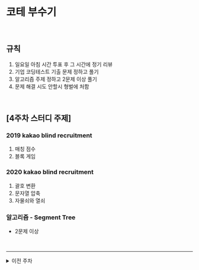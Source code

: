 # 코테 부수기
<br>

## 규칙
1. 일요일 아침 시간 투표 후 그 시간에 정기 리뷰
2. 기업 코딩테스트 기출 문제 정하고 풀기
3. 알고리즘 주제 정하고 2문제 이상 풀기
4. 문제 해결 시도 안할시 형벌에 처함

</br>

## [4주차 스터디 주제]
### 2019 kakao blind recruitment
1. 매칭 점수
2. 블록 게임
### 2020 kakao blind recruitment
1. 괄호 변환
2. 문자열 압축
3. 자물쇠와 열쇠
### 알고리즘 - Segment Tree
- 2문제 이상

</br>

---
<details>
  <summary>이전 주차</summary>
  
  ## [1주차 스터디 주제]
  ### 2018 kakao blind recruitment
  1. 다트 게임 
  2. 캐시 
  3. 프렌즈4블록 
  4. 추석 트래픽 
  
  ### 알고리즘 - Trie
  - 2문제 이상
  
</br>

  ## [2주차 스터디 주제]
  ### 2018 kakao blind recruitment
  1. [3차] 압축
  2. [3차] 파일명 정렬
  3. [3차] 방금그곡
  4. [1차] 셔틀버스
  5. [3차] 자동완성

  ### 알고리즘 - Union Find (Disjoint Set)
  - 2문제 이상

</br>

  <br>

  ## 형벌 대상자
  ### 이준호
  <반성문 작성 : PDF 제출> (필히 손글씨로)

  ## [3주차 스터디 주제]
  ### 2019 kakao blind recruitment
  1. 실패율
  2. 오픈채팅방
  3. 후보키
  4. 길 찾기 게임
  5. 무지의 먹방 라이브

  ### 알고리즘 - BackTracking
  - 2문제 이상

</details>
